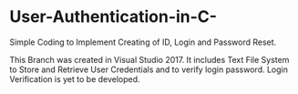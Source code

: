 # User-Authentication-in-C-
Simple Coding to Implement Creating of ID, Login and Password Reset.

This Branch was created in Visual Studio 2017.
It includes Text File System to Store and Retrieve User Credentials
and to verify login password. 
Login Verification is yet to be developed.
